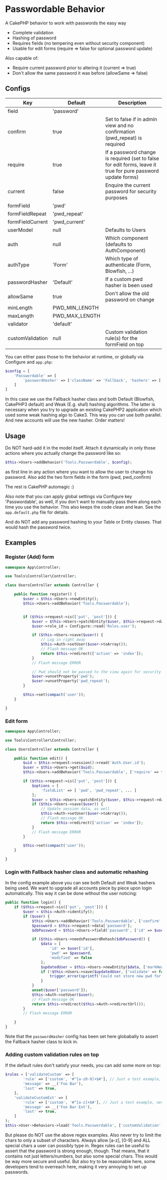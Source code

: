 # Passwordable Behavior

A CakePHP behavior to work with passwords the easy way
- Complete validation
- Hashing of password
- Requires fields (no tempering even without security component)
- Usable for edit forms (require => false for optional password update)

Also capable of:
- Require current password prior to altering it (current => true)
- Don't allow the same password it was before (allowSame => false)

## Configs
| Key  | Default | Description |
| ------------- | ------------- | ------------- |
| field             |   'password'          |   |
| confirm           |   true                |    Set to false if in admin view and no confirmation (pwd_repeat) is required     |
| require           |   true                |    If a password change is required (set to false for edit forms, leave it true for pure password update forms)|
| current           |   false               |    Enquire the current password for security purposes     |
| formField         |   'pwd'               |   |
| formFieldRepeat   |   'pwd_repeat'        |   |
| formFieldCurrent  |   'pwd_current'       |   |
| userModel         |   null                |   Defaults to Users      |
| auth              |   null                |   Which component (defaults to AuthComponent)    |
| authType          |   'Form'              |   Which type of authenticate (Form, Blowfish, ...)|
| passwordHasher    |   'Default'           |   If a custom pwd hasher is been used         |
| allowSame         |   true                |   Don't allow the old password on change      |
| minLength         |   PWD_MIN_LENGTH      |   |   
| maxLength         |   PWD_MAX_LENGTH      |   |   
| validator         |   'default'           |   |
| customValidation  |   null                |    Custom validation rule(s) for the formField on top     |

You can either pass those to the behavior at runtime, or globally via Configure and `app.php`:
```php
$config = [
	'Passwordable' => [
		'passwordHasher' => ['className' => 'Fallback', 'hashers' => ['Default', 'Weak']]
	]
]
```
In this case we use the Fallback hasher class and both Default (Blowfish, CakePHP3 default) and Weak (E.g. sha1) hashing algorithms.
The latter is necessary when you try to upgrade an existing CakePHP2 application which used some weak hashing algo to Cake3. This way
you can use both parallel. And new accounts will use the new hasher. Order matters!

## Usage
Do NOT hard-add it in the model itself.
Attach it dynamically in only those actions where you actually change the password like so:
```php
$this->Users->addBehavior('Tools.Passwordable', $config);
```
as first line in any action where you want to allow the user to change his password.
Also add the two form fields in the form (pwd, pwd_confirm)

The rest is CakePHP automagic :)

Also note that you can apply global settings via Configure key 'Passwordable', as well,
if you don't want to manually pass them along each time you use the behavior. This also
keeps the code clean and lean. See the `app.default.php` file for details.

And do NOT add any password hashing to your Table or Entity classes. That would hash the password twice.

## Examples

### Register (Add) form
```php
namespace App\Controller;

use Tools\Controller\Controller;

class UsersController extends Controller {

	public function register() {
		$user = $this->Users->newEntity();
		$this->Users->addBehavior('Tools.Passwordable');


		if ($this->request->is(['put', 'post'])) {
			$user = $this->Users->patchEntity($user, $this->request->data);
			$user->role_id = Configure::read('Roles.user');

			if ($this->Users->save($user)) {
				// Log in right away
				$this->Auth->setUser($user->toArray());
				// Flash message OK
				return $this->redirect(['action' => 'index']);
			}
			// Flash message ERROR

			// Pwd should not be passed to the view again for security reasons
			$user->unsetProperty('pwd');
			$user->unsetProperty('pwd_repeat');
		}

		$this->set(compact('user'));
	}

}
```

### Edit form
```php
namespace App\Controller;

use Tools\Controller\Controller;

class UsersController extends Controller {

	public function edit() {
		$uid = $this->request->session()->read('Auth.User.id');
		$user = $this->Users->get($uid);
		$this->Users->addBehavior('Tools.Passwordable', ['require' => false]);

		if ($this->request->is(['put', 'post'])) {
			$options = [
				'fieldList' => [ 'pwd', 'pwd_repeat', ... ]
			];
			$user = $this->Users->patchEntity($user, $this->request->data, $options);
			if ($this->Users->save($user)) {
				// Update session data, as well
				$this->Auth->setUser($user->toArray());
				// Flash message OK
				return $this->redirect(['action' => 'index']);
			}
			// Flash message ERROR
		}

		$this->set(compact('user'));
	}

}
```

### Login with Fallback hasher class and automatic rehashing
In the config example above you can see both Default and Weak hashers being used.
We want to upgrade all accounts piece by piece upon login automatically. This way it can be done
without the user noticing:
```php
public function login() {
	if ($this->request->is(['put', 'post'])) {
		$user = $this->Auth->identify();
		if ($user) {
			$this->Users->addBehavior('Tools.Passwordable', ['confirm' => false]);
			$password = $this->request->data['password'];
			$dbPassword = $this->Users->field('password', ['id' => $user['id']]);

			if ($this->Users->needsPasswordRehash($dbPassword)) {
				$data = [
					'id' => $user['id'],
					'pwd' => $password,
					'modified' => false
				];
				$updatedUser = $this->Users->newEntity($data, ['markNew' => false]);
				if (!$this->Users->save($updatedUser, ['validate' => false])) {
					trigger_error(sprintf('Could not store new pwd for user %s.', $user['id']));
				}
			}
			unset($user['password']);
			$this->Auth->setUser($user);
			// Flash message OK
			return $this->redirect($this->Auth->redirectUrl());
		}
		// Flash message ERROR

	}
}
```
Note that the `passwordHasher` config has been set here globabally to assert the Fallback hasher class to kick in.


### Adding custom validation rules on top
If the default rules don't satisfy your needs, you can add some more on top:
```php
$rules = ['validateCustom' => [
		'rule' => ['custom', '#^[a-z0-9]+$#'], // Just a test example, never use this regex!
		'message' => __('Foo Bar'),
		'last' => true,
	],
	'validateCustomExt' => [
		'rule' => ['custom', '#^[a-z]+$#'], // Just a test example, never use this regex!
		'message' => __('Foo Bar Ext'),
		'last' => true,
	]
);
$this->User->Behaviors->load('Tools.Passwordable', ['customValidation' => $rules]);
```
But please do NOT use the above regex examples. Also never try to limit the chars to only a subset of characters.
Always allow [a-z], [0-9] and ALL special chars a user can possibly type in.
Regex rules can be useful to assert that the password is strong enough, though. That means, that it contains not just letters/numbers, but
also some special chars. This would be way more secure and useful. But also try to be reasonable here, some developers tend to overreach here,
making it very annoying to set up passwords.
